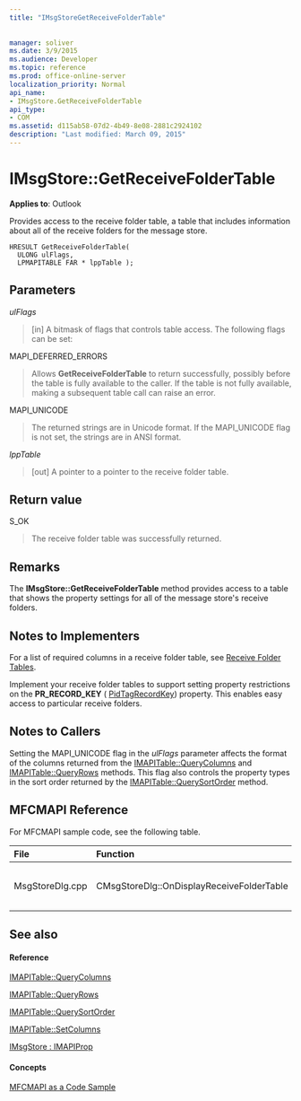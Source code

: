 ```yaml
---
title: "IMsgStoreGetReceiveFolderTable"
 
 
manager: soliver
ms.date: 3/9/2015
ms.audience: Developer
ms.topic: reference
ms.prod: office-online-server
localization_priority: Normal
api_name:
- IMsgStore.GetReceiveFolderTable
api_type:
- COM
ms.assetid: d115ab58-07d2-4b49-8e08-2881c2924102
description: "Last modified: March 09, 2015"
---
```


# IMsgStore::GetReceiveFolderTable

  
  
**Applies to**: Outlook 
  
Provides access to the receive folder table, a table that includes information about all of the receive folders for the message store.
  
```
HRESULT GetReceiveFolderTable(
  ULONG ulFlags,
  LPMAPITABLE FAR * lppTable );
```

## Parameters

 _ulFlags_
  
> [in] A bitmask of flags that controls table access. The following flags can be set:
    
MAPI_DEFERRED_ERRORS 
  
> Allows **GetReceiveFolderTable** to return successfully, possibly before the table is fully available to the caller. If the table is not fully available, making a subsequent table call can raise an error. 
    
MAPI_UNICODE 
  
> The returned strings are in Unicode format. If the MAPI_UNICODE flag is not set, the strings are in ANSI format.
    
 _lppTable_
  
> [out] A pointer to a pointer to the receive folder table.
    
## Return value

S_OK 
  
> The receive folder table was successfully returned.
    
## Remarks

The **IMsgStore::GetReceiveFolderTable** method provides access to a table that shows the property settings for all of the message store's receive folders. 
  
## Notes to Implementers

For a list of required columns in a receive folder table, see [Receive Folder Tables](receive-folder-tables.md). 
  
Implement your receive folder tables to support setting property restrictions on the **PR_RECORD_KEY** ( [PidTagRecordKey](pidtagrecordkey-canonical-property.md)) property. This enables easy access to particular receive folders.
  
## Notes to Callers

Setting the MAPI_UNICODE flag in the  _ulFlags_ parameter affects the format of the columns returned from the [IMAPITable::QueryColumns](imapitable-querycolumns.md) and [IMAPITable::QueryRows](imapitable-queryrows.md) methods. This flag also controls the property types in the sort order returned by the [IMAPITable::QuerySortOrder](imapitable-querysortorder.md) method. 
  
## MFCMAPI Reference

For MFCMAPI sample code, see the following table.
  
|**File**|**Function**|**Comment**|
|:-----|:-----|:-----|
|MsgStoreDlg.cpp  <br/> |CMsgStoreDlg::OnDisplayReceiveFolderTable  <br/> |MFCMAPI uses the **IMsgStore::GetReceiveFolderTable** method to get the receive folder table to display.  <br/> |
   
## See also

#### Reference

[IMAPITable::QueryColumns](imapitable-querycolumns.md)
  
[IMAPITable::QueryRows](imapitable-queryrows.md)
  
[IMAPITable::QuerySortOrder](imapitable-querysortorder.md)
  
[IMAPITable::SetColumns](imapitable-setcolumns.md)
  
[IMsgStore : IMAPIProp](imsgstoreimapiprop.md)
#### Concepts

[MFCMAPI as a Code Sample](mfcmapi-as-a-code-sample.md)

